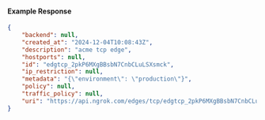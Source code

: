 <!-- Code generated for API Clients. DO NOT EDIT. -->

#### Example Response

```json
{
	"backend": null,
	"created_at": "2024-12-04T10:08:43Z",
	"description": "acme tcp edge",
	"hostports": null,
	"id": "edgtcp_2pkP6MXgBBsbN7CnbCLuLSXsmck",
	"ip_restriction": null,
	"metadata": "{\"environment\": \"production\"}",
	"policy": null,
	"traffic_policy": null,
	"uri": "https://api.ngrok.com/edges/tcp/edgtcp_2pkP6MXgBBsbN7CnbCLuLSXsmck"
}
```
